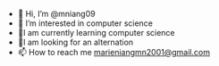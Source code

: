 - 👋 Hi, I’m @mniang09
- 👀 I’m interested in computer science
- 🌱I am currently learning computer science
- 💞️I am looking for an alternation
- 📫 How to reach me marieniangmn2001@gmail.com

<!---
mniang09/mniang09 is a ✨ special ✨ repository because its `README.md` (this file) appears on your GitHub profile.
You can click the Preview link to take a look at your changes.
--->
